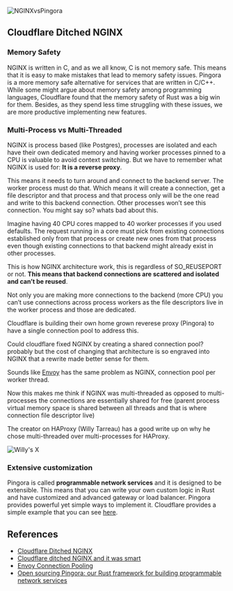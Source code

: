 ![NGINXvsPingora](https://miro.medium.com/v2/resize:fit:1400/format:webp/1*xZcJYuGXk8plCGdtDeHfBg@2x.jpeg)

## Cloudflare Ditched NGINX

### Memory Safety

NGINX is written in C, and as we all know, C is not memory safe. This means that it is easy to make mistakes that lead to memory safety issues. Pingora is a more memory safe alternative for services that are written in C/C++. While some might argue about memory safety among programming languages, Cloudflare found that the memory safety of Rust was a big win for them.  Besides, as they spend less time struggling with these issues, we are more productive implementing new features.

### Multi-Process vs Multi-Threaded

NGINX is process based (like Postgres), processes are isolated and each have their own dedicated memory and having worker processes pinned to a CPU is valuable to avoid context switching. But we have to remember what NGINX is used for: **It is a reverse proxy**.

This means it needs to turn around and connect to the backend server. The worker process must do that. Which means it will create a connection, get a file descriptor and that process and that process only will be the one read and write to this backend connection. Other processes won’t see this connection. You might say so? whats bad about this.

Imagine having 40 CPU cores mapped to 40 worker processes if you used defaults. The request running in a core must pick from existing connections established only from that process or create new ones from that process even though existing connections to that backend might already exist in other processes.

This is how NGINX architecture work, this is regardless of SO_REUSEPORT or not. **This means that backend connections are scattered and isolated and can’t be reused**.

Not only you are making more connections to the backend (more CPU) you can’t use connections across process workers as the file descriptors live in the worker process and those are dedicated.

Cloudflare is building their own home grown reverese proxy (Pingora) to have a single connection pool to address this.

Could cloudflare fixed NGINX by creating a shared connection pool? probably but the cost of changing that architecture is so engraved into NGINX that a rewrite made better sense for them.

Sounds like [Envoy](https://www.envoyproxy.io/docs/envoy/latest/intro/arch_overview/upstream/connection_pooling) has the same problem as NGINX, connection pool per worker thread.

Now this makes me think if NGINX was multi-threaded as opposed to multi-processes the connections are essentially shared for free (parent process virtual memory space is shared between all threads and that is where connection file descriptor live)

The creator on HAProxy (Willy Tarreau) has a good write up on why he chose multi-threaded over multi-processes for HAProxy.

![Willy's X](https://miro.medium.com/v2/resize:fit:1400/format:webp/1*fmCph0YU-dJXMJPP3kwc1A@2x.jpeg)

### Extensive customization

Pingora is called **programmable network services** and it is designed to be extensible. This means that you can write your own custom logic in Rust and have customized and advanced gateway or load balancer. Pingora provides powerful yet simple ways to implement it. Cloudflare provides a simple example that you can see [here](https://blog.cloudflare.com/pingora-open-source).

## References

- [Cloudflare Ditched NGINX](https://blog.cloudflare.com/cloudflare-ditches-nginx/)
- [Cloudflare ditched NGINX and it was smart](https://medium.com/@hnasr/cloudflare-ditched-nginx-and-it-was-smart-5f7708263ea7)
- [Envoy Connection Pooling](https://www.envoyproxy.io/docs/envoy/latest/intro/arch_overview/upstream/connection_pooling)
- [Open sourcing Pingora: our Rust framework for building programmable network services](https://blog.cloudflare.com/pingora-open-source)
